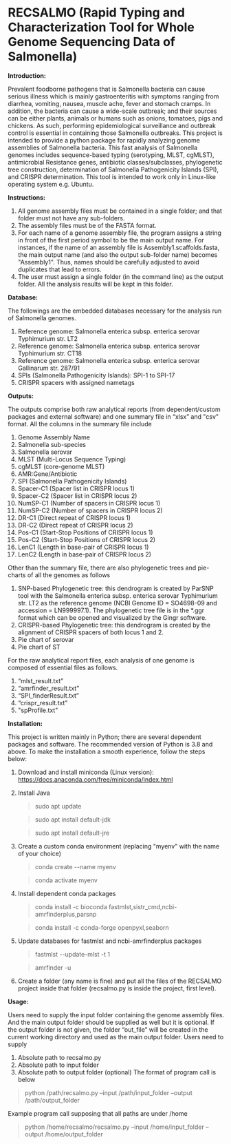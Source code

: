 # RECSALMO (Rapid Typing and Characterization Tool for Whole Genome Sequencing Data of Salmonella)

**Introduction:**

Prevalent foodborne pathogens that is Salmonella bacteria can cause serious illness which is mainly gastroenteritis with symptoms ranging from diarrhea, vomiting, nausea, muscle ache, fever and stomach cramps. In addition, the bacteria can cause a wide-scale outbreak; and their sources can be either plants, animals or humans such as onions, tomatoes, pigs and chickens. As such, performing epidemiological surveillance and outbreak control is essential in containing those Salmonella outbreaks. 
This project is intended to provide a python package for rapidly analyzing genome assemblies of Salmonella bacteria. This fast analysis of Salmonella genomes includes sequence-based typing (serotyping, MLST, cgMLST), antimicrobial Resistance genes, antibiotic classes/subclasses, phylogenetic tree construction, determination of Salmonella Pathogenicity Islands (SPI), and CRISPR determination.
This tool is intended to work only in Linux-like operating system e.g. Ubuntu. 


**Instructions:**

1. All genome assembly files must be contained in a single folder; and that folder must not have any sub-folders.
2. The assembly files must be of the FASTA format.
3. For each name of a genome assembly file, the program assigns a string in front of the first period symbol to be the main output name. For instances, if the name of an assembly file is Assembly1.scaffolds.fasta, the main output name (and also the output sub-folder name) becomes "Assembly1". Thus, names should be carefully adjusted to avoid duplicates that lead to errors.
4. The user must assign a single folder (in the command line) as the output folder. All the analysis results will be kept in this folder.


**Database:**

The followings are the embedded databases necessary for the analysis run of Salmonella genomes.
1.	Reference genome: Salmonella enterica subsp. enterica serovar Typhimurium str. LT2
2.	Reference genome: Salmonella enterica subsp. enterica serovar Typhimurium str. CT18
3.	Reference genome: Salmonella enterica subsp. enterica serovar Gallinarum str. 287/91
4.	SPIs (Salmonella Pathogenicity Islands): SPI-1 to SPI-17
5.	CRISPR spacers with assigned nametags


**Outputs:**

The outputs comprise both raw analytical reports (from dependent/custom packages and external software) and one summary file in “xlsx” and "csv" format. All the columns in the summary file include    
1.	Genome Assembly Name
2.	Salmonella sub-species
3.	Salmonella serovar
4.	MLST (Multi-Locus Sequence Typing)
5.	cgMLST (core-genome MLST)
6.	AMR:Gene/Antibiotic
7.	SPI (Salmonella Pathogenicity Islands) 
8.	Spacer-C1 (Spacer list in CRISPR locus 1)
9.	Spacer-C2 (Spacer list in CRISPR locus 2)
10.	NumSP-C1 (Number of spacers in CRISPR locus 1)
11.	NumSP-C2 (Number of spacers in CRISPR locus 2)
12.	DR-C1 (Direct repeat of CRISPR locus 1)
13.	DR-C2 (Direct repeat of CRISPR locus 2)
14.	Pos-C1 (Start-Stop Positions of CRISPR locus 1)
15.	Pos-C2 (Start-Stop Positions of CRISPR locus 2)
16.	LenC1 (Length in base-pair of  CRISPR locus 1)
17.	LenC2 (Length in base-pair of  CRISPR locus 2) 
    
Other than the summary file, there are also phylogenetic trees and pie-charts of all the genomes as follows
1. SNP-based Phylogenetic tree: this dendrogram is created by ParSNP tool with the Salmonella enterica subsp. enterica serovar Typhimurium str. LT2 as the reference genome (NCBI Genome ID = SO4698-09 and accession = LN999997.1). The phylogenetic tree file is in the *.ggr format which can be opened and visualized by the Gingr software.
2. CRISPR-based Phylogenetic tree: this dendrogram is created by the alignment of CRISPR spacers of both locus 1 and 2.
3. Pie chart of serovar
4. Pie chart of ST

For the raw analytical report files, each analysis of one genome is composed of essential files as follows.
1.	“mlst_result.txt”
2.	“amrfinder_result.txt”
3.	“SPI_finderResult.txt”
4.	“crispr_result.txt”
5.	"spProfile.txt"


**Installation:**

This project is written mainly in Python; there are several dependent packages and software. The recommended version of Python is 3.8 and above. To make the installation a smooth experience, follow the steps below:
1. Download and install miniconda (Linux version): https://docs.anaconda.com/free/miniconda/index.html
2. Install Java
   >sudo apt update
   
   >sudo apt install default-jdk
   
   >sudo apt install default-jre
3. Create a custom conda environment (replacing "myenv" with the name of your choice)
   >conda create --name myenv
   
   >conda activate myenv
4. Install dependent conda packages
   >conda install -c bioconda fastmlst,sistr_cmd,ncbi-amrfinderplus,parsnp

   >conda install -c conda-forge openpyxl,seaborn
5. Update databases for fastmlst and ncbi-amrfinderplus packages
   >fastmlst --update-mlst -t 1
   
   >amrfinder -u
6. Create a folder (any name is fine) and put all the files of the RECSALMO project inside that folder (recsalmo.py is inside the project, first level).


**Usage:**

Users need to supply the input folder containing the genome assembly files. And the main output folder should be supplied as well but it is optional. If the output folder is not given, the folder “out_file” will be created in the current working directory and used as the main output folder.
Users need to supply 
  1. Absolute path to recsalmo.py
  2. Absolute path to input folder
  3. Absolute path to output folder (optional)
The format of program call is below
>python /path/recsalmo.py –input /path/input_folder –output /path/output_folder

Example program call supposing that all paths are under /home 
>python /home/recsalmo/recsalmo.py –input /home/input_folder –output /home/output_folder


  
